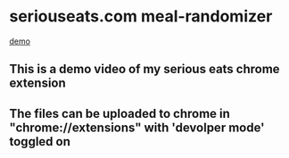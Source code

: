 # seriouseats.com meal-randomizer

[demo](https://user-images.githubusercontent.com/62027916/119535044-9a16fe00-bd55-11eb-881a-d79bdd76da5f.mov)


<h2>This is a demo video of my serious eats chrome extension
<h2>The files can be uploaded to chrome in "chrome://extensions" with 'devolper mode' toggled on
